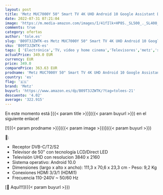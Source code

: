 ```yaml
---
layout: post
title: 'Metz MUC7000Y 50" Smart TV 4K UHD Android 10 Google Assistant DVB-C/T2/S2 Audio 2  10W Color Gris Plata'
date: 2022-07-31 07:21:04
image: 'https://m.media-amazon.com/images/I/41fIlk+HP8S._SL500_._SL400_.jpg'
comments: true
category: ofertas
author: 'tole.es'
slug: 'B09T3JZWTK-es Metz MUC7000Y 50" Smart TV 4K UHD Android 10 Google...'
sku: 'B09T3JZWTK-es'
tags: [ 'Electrónica','TV, vídeo y home cinema','Televisores','metz','smart','tv','🇪🇸', ]
actualPrice: 349.0 EUR
currency: EUR
price: 349.0
comparePrice: 363.63 EUR
prodname: 'Metz MUC7000Y 50" Smart TV 4K UHD Android 10 Google Assistant DVB-C/T2/S2 Audio 2  10W Color Gris Plata'
country: 'es'
flag: '🇪🇸'
brand: 'Metz'
buyurl: 'https://www.amazon.es/dp/B09T3JZWTK/?tag=tolees-21'
descuento: '4.02'
average: '322.915'
---
```


En este momento está [{{< param title >}}]({{< param buyurl >}}) en el siguiente enlace!

[![{{< param prodname >}}]({{< param image >}})]({{< param buyurl >}})

🔎:

- Receptor DVB-C/T2/S2
- Televisor de 50" con tecnología LCD/Direct LED
- Televisión UHD con resolucion 3840 x 2160
- Sistema operativo: Android 10.0
- Dimensiones (largo x alto x ancho): 111,3 x 70,6 x 23,3 cm - Peso: 9,2 Kg
- Conexiones HDMI 3/3/1 (HDMI1)
- Frecuencia 110-240V ~ 50/60 Hz

[🛒 Aquí!!!]({{< param buyurl >}})
